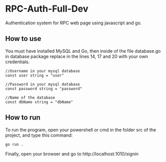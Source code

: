# RPC-Auth-Full-Dev
Authentication system for RPC web page using javascript and go.

## How to use

You must have installed MySQL and Go, then inside of the file database.go in database package replace in the lines 14, 17 and 20 with your own credentials.

```
//Username in your mysql database
const user string = "user"

//Password in your mysql database
const password string = "password"

//Name of the database
const dbName string = "dbName"
```


## How to run

To run the program, open your powershell or cmd in the folder src of the project, and type this command:

```
go run .
```

Finally, open your browser and go to http://localhost:1010/signin
